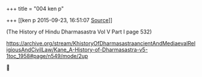 +++
title = "004 ken p"

+++
[[ken p	2015-09-23, 16:51:07 [Source](https://groups.google.com/g/samskrita/c/qdGMitCCGQ0)]]



(The History of Hindu Dharmasastra Vol V Part I page 532)  

  

<https://archive.org/stream/KhistoryOfDharmasastraancientAndMediaevalReligiousAndCivilLaw/Kane_A-History-of-Dharmasastra-v5-1toc_1958#page/n549/mode/2up>



